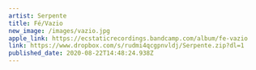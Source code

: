 ```yaml
---
artist: Serpente
title: Fé/Vazio
new_image: /images/vazio.jpg
apple_link: https://ecstaticrecordings.bandcamp.com/album/fe-vazio
link: https://www.dropbox.com/s/rudmi4qcgpnvldj/Serpente.zip?dl=1
published_date: 2020-08-22T14:48:24.938Z
---
```


